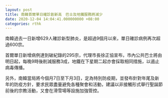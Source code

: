 ```yaml
---
layout: post
title: 南韓首爾單日確診創新高　巴士及地鐵服務將減少
date: 2020-12-04 14:04:41.000000000 +08:00
categories: rthk
---
```


南韓過去一日新增629人確診新型肺炎，是超過9個月以來，單日確診病例再次超過600宗。

首爾單日新增病例達到破紀錄的295宗，代理市長徐正協宣布，市內公共巴士將由明日起，每晚9時後削減服務3成，地鐵在下星期二起亦會採取相同措施，以遏止病毒傳播。

另外，南韓當局將今個月7日至下月3日，定為特別防疫期，並發布針對年尾及新年的防疫方針，要求民眾盡量避免各種聚會和活動，建議以非接觸形式舉行聖誕節前後的宗教活動，又會在滑雪場等設施加強管控。
